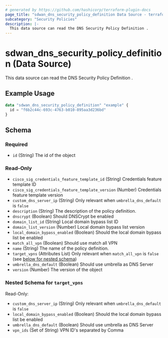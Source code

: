 ```yaml
---
# generated by https://github.com/hashicorp/terraform-plugin-docs
page_title: "sdwan_dns_security_policy_definition Data Source - terraform-provider-sdwan"
subcategory: "Security Policies"
description: |-
  This data source can read the DNS Security Policy Definition .
---
```


# sdwan_dns_security_policy_definition (Data Source)

This data source can read the DNS Security Policy Definition .

## Example Usage

```terraform
data "sdwan_dns_security_policy_definition" "example" {
  id = "f6b2c44c-693c-4763-b010-895aa3d236bd"
}
```

<!-- schema generated by tfplugindocs -->
## Schema

### Required

- `id` (String) The id of the object

### Read-Only

- `cisco_sig_credentials_feature_template_id` (String) Credentials feature template ID
- `cisco_sig_credentials_feature_template_version` (Number) Credentials feature template version
- `custom_dns_server_ip` (String) Only relevant when `umbrella_dns_default` is `false`
- `description` (String) The description of the policy definition.
- `dnscrypt` (Boolean) Should DNSCrypt be enabled
- `domain_list_id` (String) Local domain bypass list ID
- `domain_list_version` (Number) Local domain bypass list version
- `local_domain_bypass_enabled` (Boolean) Should the local domain bypass list be enabled
- `match_all_vpn` (Boolean) Should use match all VPN
- `name` (String) The name of the policy definition.
- `target_vpns` (Attributes List) Only relevant when `match_all_vpn` is `false` (see [below for nested schema](#nestedatt--target_vpns))
- `umbrella_dns_default` (Boolean) Should use umbrella as DNS Server
- `version` (Number) The version of the object

<a id="nestedatt--target_vpns"></a>
### Nested Schema for `target_vpns`

Read-Only:

- `custom_dns_server_ip` (String) Only relevant when `umbrella_dns_default` is `false`
- `local_domain_bypass_enabled` (Boolean) Should the local domain bypass list be enabled
- `umbrella_dns_default` (Boolean) Should use umbrella as DNS Server
- `vpn_ids` (Set of String) VPN ID's separated by Comma
